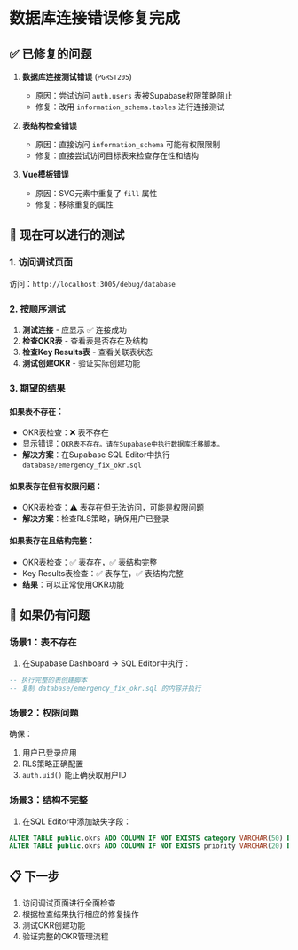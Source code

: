 # 数据库连接错误修复完成

## ✅ 已修复的问题

1. **数据库连接测试错误** (`PGRST205`)
   - 原因：尝试访问 `auth.users` 表被Supabase权限策略阻止
   - 修复：改用 `information_schema.tables` 进行连接测试

2. **表结构检查错误**
   - 原因：直接访问 `information_schema` 可能有权限限制
   - 修复：直接尝试访问目标表来检查存在性和结构

3. **Vue模板错误**
   - 原因：SVG元素中重复了 `fill` 属性
   - 修复：移除重复的属性

## 🎯 现在可以进行的测试

### 1. 访问调试页面
访问：`http://localhost:3005/debug/database`

### 2. 按顺序测试
1. **测试连接** - 应显示 ✅ 连接成功
2. **检查OKR表** - 查看表是否存在及结构
3. **检查Key Results表** - 查看关联表状态
4. **测试创建OKR** - 验证实际创建功能

### 3. 期望的结果

#### 如果表不存在：
- OKR表检查：❌ 表不存在
- 显示错误：`OKR表不存在。请在Supabase中执行数据库迁移脚本。`
- **解决方案**：在Supabase SQL Editor中执行 `database/emergency_fix_okr.sql`

#### 如果表存在但有权限问题：
- OKR表检查：⚠️ 表存在但无法访问，可能是权限问题
- **解决方案**：检查RLS策略，确保用户已登录

#### 如果表存在且结构完整：
- OKR表检查：✅ 表存在，✅ 表结构完整
- Key Results表检查：✅ 表存在，✅ 表结构完整
- **结果**：可以正常使用OKR功能

## 🔧 如果仍有问题

### 场景1：表不存在
1. 在Supabase Dashboard → SQL Editor中执行：
```sql
-- 执行完整的表创建脚本
-- 复制 database/emergency_fix_okr.sql 的内容并执行
```

### 场景2：权限问题
确保：
1. 用户已登录应用
2. RLS策略正确配置
3. `auth.uid()` 能正确获取用户ID

### 场景3：结构不完整
1. 在SQL Editor中添加缺失字段：
```sql
ALTER TABLE public.okrs ADD COLUMN IF NOT EXISTS category VARCHAR(50) DEFAULT 'learning';
ALTER TABLE public.okrs ADD COLUMN IF NOT EXISTS priority VARCHAR(20) DEFAULT 'medium';
```

## 📋 下一步
1. 访问调试页面进行全面检查
2. 根据检查结果执行相应的修复操作
3. 测试OKR创建功能
4. 验证完整的OKR管理流程